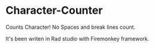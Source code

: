 Character-Counter
=================

Counts Character! No Spaces and break lines count.

It's been writen in Rad studio with Firemonkey framework.
